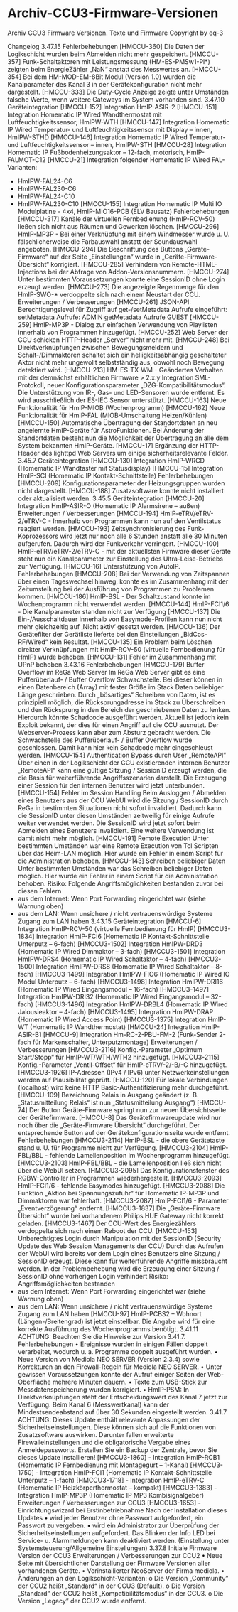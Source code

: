 # Archiv-CCU3-Firmware-Versionen
Archiv CCU3 Firmware Versionen. Texte und Firmware Copyright by eq-3


Changelog
3.47.15
Fehlerbehebungen
[HMCCU-360] Die Daten der Logikschicht wurden beim Abmelden nicht mehr gespeichert.
[HMCCU-357] Funk-Schaltaktoren mit Leistungsmessung (HM-ES-PMSw1-Pl*) zeigten beim EnergieZähler „NaN“ anstatt des Messwertes an.
[HMCCU-354] Bei dem HM-MOD-EM-8Bit Modul (Version 1.0) wurden die Kanalparameter des Kanal 3
in der Gerätekonfiguration nicht mehr dargestellt.
[HMCCU-333] Die Duty-Cycle Anzeige zeigte unter Umständen falsche Werte, wenn weitere Gateways
im System vorhanden sind.
3.47.10
Geräteintegration
[HMCCU-152] Integration HmIP-ASIR-2
[HMCCU-151] Integration Homematic IP Wired Wandthermostat mit Luftfeuchtigkeitssensor,
HmIPW-WTH
[HMCCU-147] Integration Homematic IP Wired Temperatur- und Luftfeuchtigkeitssensor mit Display –
innen, HmIPW-STHD
[HMCCU-146] Integration Homematic IP Wired Temperatur- und Luftfeuchtigkeitssensor – innen,
HmIPW-STH
[HMCCU-28] Integration Homematic IP Fußbodenheizungsaktor – 12-fach, motorisch,
HmIP-FALMOT-C12
[HMCCU-21] Integration folgender Homematic IP Wired FAL-Varianten:
- HmIPW-FAL24-C6
- HmIPW-FAL230-C6
- HmIPW-FAL24-C10
- HmIPW-FAL230-C10
[HMCCU-155] Integration Homematic IP Multi IO Modulplatine - 4x4, HmIP-MIO16-PCB (ELV Bausatz)
Fehlerbehebungen
[HMCCU-317] Kanäle der virtuellen Fernbedienung (HmIP-RCV-50) ließen sich nicht aus Räumen und
Gewerken löschen.
[HMCCU-296] HmIP-MP3P - Bei einer Verknüpfung mit einem Windmesser wurde u. U. fälschlicherweise
die Farbauswahl anstatt der Soundauswahl angeboten.
[HMCCU-294] Die Beschriftung des Buttons „Geräte-Firmware“ auf der Seite „Einstellungen“ wurde in
„Geräte-Firmware-Übersicht“ korrigiert.
[HMCCU-285] Verhindern von Remote-HTML-Injections bei der Abfrage von Addon-Versionsnummern.
[HMCCU-274] Unter bestimmten Voraussetzungen konnte eine SessionID ohne Login erzeugt werden.
[HMCCU-273] Die angezeigte Regenmenge für den HmIP-SWO-* verdoppelte sich nach einem Neustart
der CCU.
Erweiterungen / Verbesserungen
[HMCCU-261] JSON-API: Berechtigungslevel für Zugriff auf get-/setMetadata Aufrufe eingeführt:
setMetadata Aufrufe: ADMIN
getMetadata Aufrufe GUEST
[HMCCU-259] HmIP-MP3P - Dialog zur einfachen Verwendung von Playlisten innerhalb von Programmen
hinzugefügt.
[HMCCU-252] Web Server der CCU schicken HTTP-Header „Server“ nicht mehr mit.
[HMCCU-248] Bei Direktverknüpfungen zwischen Bewegungsmeldern und Schalt-/Dimmaktoren schaltet
sich ein helligkeitsabhängig geschalteter Aktor nicht mehr ungewollt selbstständig aus,
obwohl noch Bewegung detektiert wird.
[HMCCU-213] HM-ES-TX-WM - Geändertes Verhalten mit der demnächst erhältlichen Firmware > 2.x.y
Integration SML-Protokoll, neuer Konfigurationsparameter „DZG-Kompatibilitätsmodus“.
Die Unterstützung von IR-, Gas- und LED-Sensoren wurde entfernt. Es wird ausschließlich
der ES-IEC Sensor unterstützt.
[HMCCU-163] Neue Funktionalität für HmIP-MIOB (Wochenprogramm)
[HMCCU-162] Neue Funktionalität für HmIP-FAL (MIOB-Umschaltung Heizen/Kühlen)
[HMCCU-150] Automatische Übertragung der Standortdaten an neu angelernte HmIP-Geräte für AstroFunktionen.
Bei Änderung der Standortdaten besteht nun die Möglichkeit der Übertragung an alle
dem System bekannten HmIP-Geräte.
[HMCCU-17] Ergänzung der HTTP-Header des lighttpd Web Servers um einige sicherheitsrelevante
Felder.
3.45.7
Geräteintegration
[HMCCU-130] Integration HmIP-WRCD (Homematic IP Wandtaster mit Statusdisplay)
[HMCCU-15] Integration HmIP-SCI (Homematic IP Kontakt-Schnittstelle)
Fehlerbehebungen
[HMCCU-209] Konfigurationsparameter der Heizungsgruppen wurden nicht dargestellt.
[HMCCU-188] Zusatzsoftware konnte nicht installiert oder aktualisiert werden.
3.45.5
Geräteintegration
[HMCCU-20] Integration HmIP-ASIR-O (Homematic IP Alarmsirene – außen)
Erweiterungen / Verbesserungen
[HMCCU-194] HmIP-eTRV/eTRV-2/eTRV-C - Innerhalb von Programmen kann nun auf den Ventilstatus
reagiert werden.
[HMCCU-193] Zeitsynchronisierung des Funk-Koprozessors wird jetzt nur noch alle 6 Stunden anstatt alle
30 Minuten aufgerufen. Dadurch wird der Funkverkehr verringert.
[HMCCU-100] HmIP-eTRV/eTRV-2/eTRV-C - mit der aktuellsten Firmware dieser Geräte steht nun ein
Kanalparameter zur Einstellung des Ultra-Leise-Betriebs zur Verfügung.
[HMCCU-16] Unterstützung von AutoIP.
Fehlerbehebungen
[HMCCU-208] Bei der Verwendung von Zeitspannen über einen Tageswechsel hinweg, konnte es im
Zusammenhang mit der Zeitumstellung bei der Ausführung von Programmen zu
Problemen kommen.
[HMCCU-186] HmIP-BSL - Der Schaltzustand konnte im Wochenprogramm nicht verwendet werden.
[HMCCU-144] HmIP-FCI1/6 - Die Kanalparameter standen nicht zur Verfügung
[HMCCU-137] Die Ein-/Ausschaltdauer innerhalb von Easymode-Profilen kann nun nicht mehr
gleichzeitig auf ‚Nicht aktiv‘ gesetzt werden.
[HMCCU-136] Der Gerätefilter der Gerätliste lieferte bei den Einstellungen „BidCos-RF/Wired“ kein
Resultat.
[HMCCU-135] Ein Problem beim Löschen direkter Verknüpfungen mit HmIP-RCV-50 (virtuelle
Fernbedienung für HmIP) wurde behoben.
[HMCCU-131] Fehler im Zusammenhang mit UPnP behoben
3.43.16
Fehlerbehebungen
[HMCCU-179] Buffer Overflow im ReGa Web Server
Im ReGa Web Server gibt es eine Pufferüberlauf- / Buffer Overflow Schwachstelle. Bei
dieser können in einen Datenbereich (Array) mit fester Größe im Stack Daten beliebiger
Länge geschrieben. Durch „bösartiges“ Schreiben von Daten, ist es prinzipiell möglich, die
Rücksprungadresse im Stack zu Überschreiben und den Rücksprung in den Bereich der
geschriebenen Daten zu lenken. Hierdurch könnte Schadcode ausgeführt werden.
Aktuell ist jedoch kein Exploit bekannt, der dies für einen Angriff auf die CCU ausnutzt.
Der Webserver-Prozess kann aber zum Absturz gebracht werden.
Die Schwachstelle des Pufferüberlauf- / Buffer Overflow wurde geschlossen. Damit kann
hier kein Schadcode mehr eingeschleust werden.
[HMCCU-154] Authentication Bypass durch User „RemoteAPI”
Über einen in der Logikschicht der CCU existierenden internen Benutzer „RemoteAPI“
kann eine gültige Sitzung / SessionID erzeugt werden, die die Basis für weiterführende
Angriffsszenarien darstellt. Die Erzeugung einer Session für den internen Benutzer wird
jetzt unterbunden.
[HMCCU-154] Fehler im Session Handling
Beim Ausloggen / Abmelden eines Benutzers aus der CCU WebUI wird die Sitzung /
SessionID durch ReGa in bestimmten Situationen nicht sofort invalidiert. Dadurch kann die
SessionID unter diesen Umständen zeitweilig für einige Aufrufe weiter verwendet werden.
Die SessionID wird jetzt sofort beim Abmelden eines Benutzers invalidiert. Eine weitere
Verwendung ist damit nicht mehr möglich.
[HMCCU-191] Remote Execution
Unter bestimmten Umständen war eine Remote Execution von Tcl Scripten über das
Heim-LAN möglich.
Hier wurde ein Fehler in einem Script für die Administration behoben.
[HMCCU-143] Schreiben beliebiger Daten
Unter bestimmten Umständen war das Schreiben beliebiger Daten möglich.
Hier wurde ein Fehler in einem Script für die Administration behoben.
Risiko: Folgende Angriffsmöglichkeiten bestanden zuvor bei diesen Fehlern
- aus dem Internet: Wenn Port Forwarding eingerichtet war (siehe Warnung oben)
- aus dem LAN: Wenn unsichere / nicht vertrauenswürdige Systeme Zugang zum LAN
haben
3.43.15
Geräteintegration
[HMCCU-6] Integration HmIP-RCV-50 (virtuelle Fernbedienung für HmIP)
[HMCCU3-1834] Integration HmIP-FCI6 (Homematic IP Kontakt-Schnittstelle Unterputz – 6-fach)
[HMCCU3-1502] Integration HmIPW-DRD3 (Homematic IP Wired Dimmaktor – 3-fach)
[HMCCU3-1501] Integration HmIPW-DRS4 (Homematic IP Wired Schaltaktor – 4-fach)
[HMCCU3-1500] Integration HmIPW-DRS8 (Homematic IP Wired Schaltaktor – 8-fach)
[HMCCU3-1499] Integration HmIPW-FIO6 (Homematic IP Wired IO Modul Unterputz – 6-fach)
[HMCCU3-1498] Integration HmIPW-DRI16 (Homematic IP Wired Eingangsmodul – 16-fach)
[HMCCU3-1497] Integration HmIPW-DRI32 (Homematic IP Wired Eingangsmodul – 32-fach)
[HMCCU3-1496] Integration HmIPW-DRBL4 (Homematic IP Wired Jalousieaktor – 4-fach)
[HMCCU3-1495] Integration HmIPW-DRAP (Homematic IP Wired Access Point)
[HMCCU3-1375] Integration HmIP-WT (Homematic IP Wandthermostat)
[HMCCU-24] Integration HmIP-ASIR-B1
[HMCCU-9] Integration Hm-RC-2-PBU-FM-2 (Funk-Sender 2-fach für Markenschalter,
Unterputzmontage)
Erweiterungen / Verbesserungen
[HMCCU3-2116] Konfig.-Parameter „Optimum Start/Stopp“ für HmIP-WT/WTH/WTH2 hinzugefügt.
[HMCCU3-2115] Konfig.-Parameter „Ventil-Offset“ für HmIP-eTRV/-2/-B/-C hinzugefügt.
[HMCCU3-1926] IP-Adressen (IPv4 / IPv6) unter Netzwerkeinstellungen werden auf Plausibilität geprüft.
[HMCCU-120] Für lokale Verbindungen (localhost) wird keine HTTP Basic-Authentifizierung mehr
durchgeführt.
[HMCCU-109] Bezeichnung Relais in Ausgang geändert
(z. B. „Statusmitteilung Relais“ ist nun „Statusmitteilung Ausgang“)
[HMCCU-74] Der Button Geräte-Firmware springt nun zur neuen Übersichtsseite der Gerätefirmware.
[HMCCU-8] Das Gerätefirmwareupdate wird nur noch über die „Geräte-Firmware Übersicht“
durchgeführt.
 Der entsprechende Button auf der Gerätekonfigurationsseite wurde entfernt.
Fehlerbehebungen
[HMCCU3-2114] HmIP-BSL - die obere Gerätetaste stand u. U. für Programme nicht zur Verfügung.
[HMCCU3-2104] HmIP-FBL/BBL - fehlende Lamellenposition im Wochenprogramm hinzugefügt.
[HMCCU3-2103] HmIP-FBL/BBL - die Lamellenposition ließ sich nicht über die WebUI setzen.
[HMCCU3-2095] Das Konfigurationsfenster des RGBW-Controller in Programmen wiederhergestellt.
[HMCCU3-2093] HmIP-FCI1/6 - fehlende Easymodes hinzugefügt.
[HMCCU3-2088] Die Funktion „Aktion bei Spannungszufuhr“ für Homematic IP-MP3P und Dimmaktoren
war fehlerhaft.
[HMCCU3-2087] HmIP-FCI1/6 - Parameter „Eventverzögerung“ entfernt.
[HMCCU3-1837] Die „Geräte-Firmware Übersicht“ wurde bei vorhandenem Philips HUE Gateway nicht
korrekt geladen.
[HMCCU3-1467] Der CCU-Wert des Energiezählers verdoppelte sich nach einem Reboot der CCU.
[HMCCU-153] Unberechtigtes Login durch Manipulation mit der SessionID
(Security Update des Web Session Managements der CCU)
Durch das Aufrufen der WebUI wird bereits vor dem Login eines Benutzers eine Sitzung /
SessionID erzeugt. Diese kann für weiterführende Angriffe missbraucht werden. In der
Problembehebung wird die Erzeugung einer Sitzung / SessionID ohne vorherigen Login
verhindert
Risiko: Angriffsmöglichkeiten bestanden
- aus dem Internet: Wenn Port Forwarding eingerichtet war (siehe Warnung oben)
- aus dem LAN: Wenn unsichere / nicht vertrauenswürdige Systeme Zugang zum LAN
haben
[HMCCU-97] HmIP-PCBS2 – Wohnort (Längen-/Breitengrad) ist jetzt einstellbar. Die Angabe wird für
eine korrekte Ausführung des Wochenprogramms benötigt.
3.41.11
ACHTUNG: Beachten Sie die Hinweise zur Version 3.41.7.
Fehlerbehebungen
• Ereignisse wurden in einigen Fällen doppelt verarbeitet, wodurch u. a. Programme
doppelt ausgeführt wurden.
• Neue Version von Mediola NEO SERVER (Version 2.3.4) sowie Korrekturen an den Firewall-Regeln
für Mediola NEO SERVER.
• Unter gewissen Voraussetzungen konnte der Aufruf einiger Seiten der Web-Oberfläche mehrere
Minuten dauern.
• Texte zum USB-Stick zur Messdatenspeicherung wurden korrigiert.
• HmIP-PSM: In Direktverknüpfungen steht der Entscheidungswert des Kanal 7 jetzt zur Verfügung. Beim Kanal
6 (Messwertkanal) kann der Mindestsendeabstand auf über 30 Sekunden eingestellt werden.
3.41.7
ACHTUNG: Dieses Update enthält relevante Anpassungen der Sicherheitseinstellungen. Diese können sich auf die
Funktionen von Zusatzsoftware auswirken. Darunter fallen erweiterte Firewalleinstellungen und die
obligatorische Vergabe eines Anmeldepassworts.
Erstellen Sie ein Backup der Zentrale, bevor Sie dieses Update installieren!
[HMCCU3-1860] - Integration HmIP-RCB1 (Homematic IP Fernbedienung mit Montagegurt – 1-Kanal)
[HMCCU3-1750] - Integration HmIP-FCI1 (Homematic IP Kontakt-Schnittstelle Unterputz – 1-fach)
[HMCCU3-1718] - Integration HmIP-eTRV-C (Homematic IP Heizkörperthermostat – kompakt)
[HMCCU3-1383] - Integration HmIP-MP3P (Homematic IP MP3 Kombisignalgeber)
Erweiterungen / Verbesserungen zur CCU3
[HMCCU3-1653] - Einrichtungswizard bei Erstinbetriebnahme
Nach der Installation dieses Updates
• wird jeder Benutzer ohne Passwort aufgefordert, ein Passwort zu vergeben.
• wird ein Administrator zur Überprüfung der Sicherheitseinstellungen aufgefordert.
Das Blinken der Info LED bei Service- u. Alarmmeldungen kann deaktiviert werden.
(Einstellung unter Systemsteuerung/Allgemeine Einstellungen)
3.37.8
Initiale Firmware Version der CCU3
Erweiterungen / Verbesserungen zur CCU2
• Neue Seite mit übersichtlicher Darstellung der Firmware Versionen aller vorhandenen Geräte.
• Vorinstallierter NeoServer der Firma mediola.
• Änderungen an den Logikschicht-Varianten:
o Die Version „Community“ der CCU2 heißt „Standard“ in der CCU3 (Default).
o Die Version „Standard“ der CCU2 heißt „Kompatibilitätsmodus“ in der CCU3.
o Die Version „Legacy“ der CCU2 wurde entfernt.
